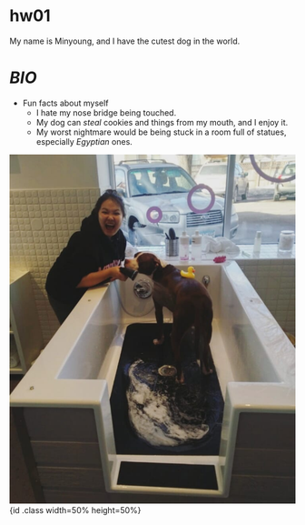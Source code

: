 # hw01

My name is Minyoung, and I have the cutest dog in the world.

# __*BIO*__

* Fun facts about myself
  * I hate my nose bridge being touched.
  * My dog can *steal* cookies and things from my mouth, and I enjoy it.
  * My worst nightmare would be being stuck in a room full of statues, especially _Egyptian_ ones.
  
![Me Being Way Too Excited to Give Drake a Bath](PIC.jpg){id .class width=50% height=50%}


